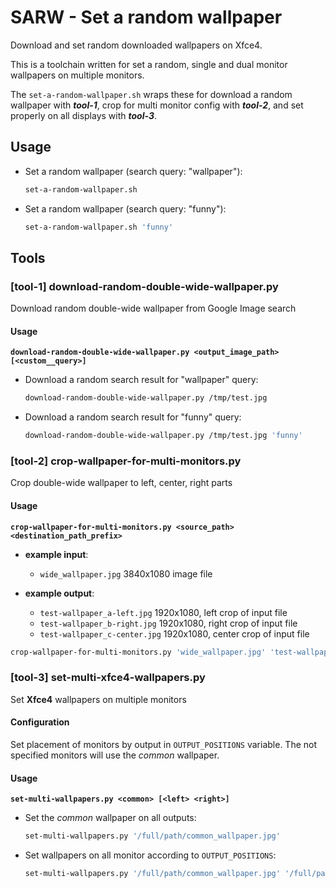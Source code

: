 # SARW - Set a random wallpaper

Download and set random downloaded wallpapers on Xfce4.

This is a toolchain written for set a random, single and dual monitor wallpapers on multiple monitors.

The ``set-a-random-wallpaper.sh`` wraps these for download a random wallpaper with ***tool-1***, crop for multi monitor
config with ***tool-2***, and set properly on all displays with ***tool-3***.


## Usage

* Set a random wallpaper (search query: "wallpaper"):

    ``` bash
    set-a-random-wallpaper.sh
    ```

* Set a random wallpaper (search query: "funny"):

    ``` bash
    set-a-random-wallpaper.sh 'funny'
    ```


## Tools

### [tool-1] download-random-double-wide-wallpaper.py

Download random double-wide wallpaper from Google Image search


#### Usage
**``download-random-double-wide-wallpaper.py <output_image_path> [<custom__query>]``**

* Download a random search result for "wallpaper" query:

    ``` bash
    download-random-double-wide-wallpaper.py /tmp/test.jpg
    ```

* Download a random search result for "funny" query:

    ``` bash
    download-random-double-wide-wallpaper.py /tmp/test.jpg 'funny'
    ```


### [tool-2] crop-wallpaper-for-multi-monitors.py

Crop double-wide wallpaper to left, center, right parts


#### Usage
**``crop-wallpaper-for-multi-monitors.py <source_path> <destination_path_prefix>``**

* **example input**:

    * ``wide_wallpaper.jpg`` 3840x1080 image file

* **example output**:

    * ``test-wallpaper_a-left.jpg`` 1920x1080, left crop of input file
    * ``test-wallpaper_b-right.jpg`` 1920x1080, right crop of input file
    * ``test-wallpaper_c-center.jpg`` 1920x1080, center crop of input file

``` bash
crop-wallpaper-for-multi-monitors.py 'wide_wallpaper.jpg' 'test-wallpaper'
```


### [tool-3] set-multi-xfce4-wallpapers.py

Set **Xfce4** wallpapers on multiple monitors


#### Configuration

Set placement of monitors by output in ``OUTPUT_POSITIONS`` variable. The not specified monitors will use the *common*
wallpaper.


#### Usage
**``set-multi-wallpapers.py <common> [<left> <right>]``**

* Set the *common* wallpaper on all outputs:

    ``` bash
    set-multi-wallpapers.py '/full/path/common_wallpaper.jpg'
    ```

* Set wallpapers on all monitor according to ``OUTPUT_POSITIONS``:

    ``` bash
    set-multi-wallpapers.py '/full/path/common_wallpaper.jpg' '/full/path/left_monitor_wallpaper.jpg' '/full/path/right_monitor_wallpaper.jpg'
    ```
